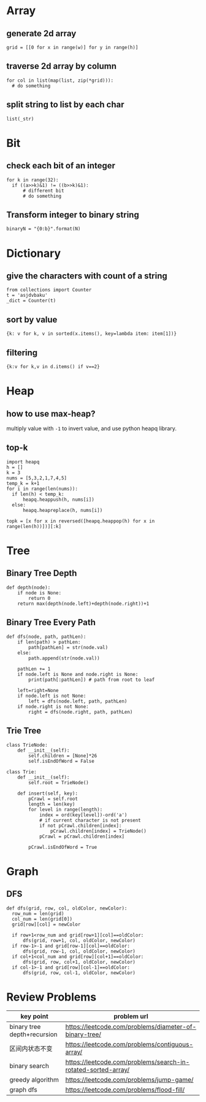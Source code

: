 # Array
## generate 2d array
```
grid = [[0 for x in range(w)] for y in range(h)]
```

## traverse 2d array by column
```
for col in list(map(list, zip(*grid))):
  # do something
```

## split string to list by each char
```
list(_str)
```

# Bit
## check each bit of an integer
```
for k in range(32):
  if ((a>>k)&1) != ((b>>k)&1):
      # different bit
      # do something
```

## Transform integer to binary string
```
binaryN = "{0:b}".format(N)
```

# Dictionary
## give the characters with count of a string
```
from collections import Counter
t = 'asjdvbaku'
_dict = Counter(t)
```
## sort by value
```
{k: v for k, v in sorted(x.items(), key=lambda item: item[1])}
```
## filtering
```
{k:v for k,v in d.items() if v==2}
```

# Heap
## how to use max-heap?
multiply value with `-1` to invert value, and use python heapq library.

## top-k 
```
import heapq
h = []
k = 3
nums = [5,3,2,1,7,4,5]
temp_k = k+1
for i in range(len(nums)):
  if len(h) < temp_k:
      heapq.heappush(h, nums[i])
  else:
      heapq.heapreplace(h, nums[i])

topk = [x for x in reversed([heapq.heappop(h) for x in range(len(h))])][:k]
```

# Tree
## Binary Tree Depth
```
def depth(node):
    if node is None:
        return 0
    return max(depth(node.left)+depth(node.right))+1
```

## Binary Tree Every Path
```
def dfs(node, path, pathLen):
    if len(path) > pathLen:
        path[pathLen] = str(node.val)
    else:
        path.append(str(node.val))

    pathLen += 1
    if node.left is None and node.right is None:
        print(path[:pathLen]) # path from root to leaf

    left=right=None
    if node.left is not None:
        left = dfs(node.left, path, pathLen)
    if node.right is not None:
        right = dfs(node.right, path, pathLen)
```

## Trie Tree
```
class TrieNode:
    def __init__(self):
        self.children = [None]*26
        self.isEndOfWord = False

class Trie:
    def __init__(self):
        self.root = TrieNode()

    def insert(self, key):
        pCrawl = self.root
        length = len(key)
        for level in range(length):
            index = ord(key[level])-ord('a')
            # if current character is not present
            if not pCrawl.children[index]:
                pCrawl.children[index] = TrieNode()
            pCrawl = pCrawl.children[index]

        pCrawl.isEndOfWord = True
```

# Graph
## DFS
```
def dfs(grid, row, col, oldColor, newColor):
  row_num = len(grid)
  col_num = len(grid[0])
  grid[row][col] = newColor

  if row+1<row_num and grid[row+1][col]==oldColor:
      dfs(grid, row+1, col, oldColor, newColor)
  if row-1>-1 and grid[row-1][col]==oldColor:
      dfs(grid, row-1, col, oldColor, newColor)
  if col+1<col_num and grid[row][col+1]==oldColor:
      dfs(grid, row, col+1, oldColor, newColor)
  if col-1>-1 and grid[row][col-1]==oldColor:
      dfs(grid, row, col-1, oldColor, newColor)
```

# Review Problems
key point|problem url
--|--
binary tree depth+recursion|https://leetcode.com/problems/diameter-of-binary-tree/
区间内状态不变|https://leetcode.com/problems/contiguous-array/
binary search|https://leetcode.com/problems/search-in-rotated-sorted-array/
greedy algorithm|https://leetcode.com/problems/jump-game/
graph dfs|https://leetcode.com/problems/flood-fill/
